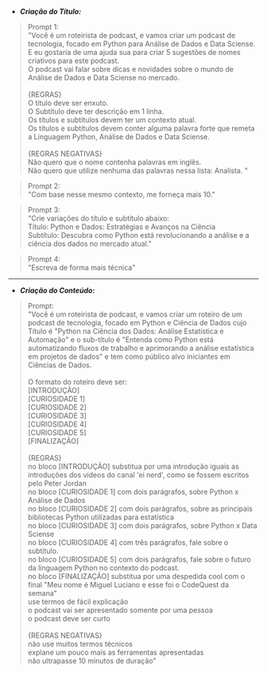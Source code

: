 - ***Criação do Título:***

>Prompt 1:
\
"Você é um roteirista de podcast, e vamos criar um podcast de tecnologia, focado em Python para Análise de Dados e Data Sciense. E eu gostaria de uma ajuda sua para criar 5 sugestões de nomes criativos para este podcast.
\
O podcast vai falar sobre dicas e novidades sobre o mundo de Análise de Dados e Data Sciense no mercado.
\
\
{REGRAS}  
O título deve ser enxuto.  
O Subtítulo deve ter descrição em 1 linha.  
Os títulos e subtítulos devem ter um contexto atual.  
Os títulos e subtítulos devem conter alguma palavra forte que remeta a Linguagem Python, Análise de Dados e Data Sciense.
\
\
{REGRAS NEGATIVAS}  
Não quero que o nome contenha palavras em inglês.  
Não quero que utilize nenhuma das palavras nessa lista: Analista.  "

> Prompt 2:
\
"Com base nesse mesmo contexto, me forneça mais 10."  

> Prompt 3: 
\
"Crie variações do título e subtítulo abaixo:  
Título: Python e Dados: Estratégias e Avanços na Ciência  
Subtítulo: Descubra como Python está revolucionando a análise e a ciência dos dados no mercado atual."  

> Prompt 4:
\
"Escreva de forma mais técnica"


---
- ***Criação do Conteúdo:***

> Prompt:
\
"Você é um roteirista de podcast, e vamos criar um roteiro de um podcast de tecnologia, focado em Python e Ciência de Dados cujo Título é "Python na Ciência dos Dados: Análise Estatística e Automação" e o sub-título é "Entenda como Python está automatizando fluxos de trabalho e aprimorando a análise estatística em projetos de dados" e tem como público alvo iniciantes em Ciências de Dados.
\
\
O formato do roteiro deve ser:
\
[INTRODUÇÃO]
\
[CURIOSIDADE 1]
\
[CURIOSIDADE 2]
\
[CURIOSIDADE 3]
\
[CURIOSIDADE 4]
\
[CURIOSIDADE 5]
\
[FINALIZAÇÃO]
\
\
{REGRAS}
\
no bloco [INTRODUÇÃO] substitua por uma introdução iguais as introduções dos vídeos do canal 'ei nerd', como se fossem escritos pelo Peter Jordan
\
no bloco [CURIOSIDADE 1] com dois parágrafos, sobre Python x Análise de Dados
\
no bloco [CURIOSIDADE 2] com dois parágrafos, sobre as principais bibliotecas Python utilizadas para estatística
\
no bloco [CURIOSIDADE 3] com dois parágrafos, sobre Python x Data Sciense
\
no bloco [CURIOSIDADE 4] com três parágrafos, fale sobre o subtítulo.
\
no bloco [CURIOSIDADE 5] com dois parágrafos, fale sobre o futuro da linguagem Python no contexto do podcast.
\
no bloco [FINALIZAÇÃO] substitua por uma despedida cool com o final "Meu nome é Miguel Luciano e esse foi o CodeQuest da semana"
\
use termos de fácil explicação
\
o podcast vai ser apresentado somente por uma pessoa
\
o podcast deve ser curto
\
\
{REGRAS NEGATIVAS}
\
não use muitos termos técnicos
\
explane um pouco mais as ferramentas apresentadas
\
não ultrapasse 10 minutos de duração"